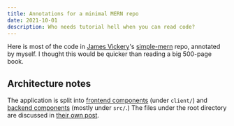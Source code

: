 ```yaml
---
title: Annotations for a minimal MERN repo
date: 2021-10-01
description: Who needs tutorial hell when you can read code?
---
```


Here is most of the code in [James Vickery](https://github.com/jmsv)'s [simple-mern](https://github.com/jmsv/simple-mern) repo, annotated by myself. I thought this would be quicker than reading a big 500-page book.

## Architecture notes
The application is split into [frontend components](../frontend) (under `client/`) and [backend components](../backend) (mostly under `src/`.) The files under the root directory are discussed in [their own post](../node).
